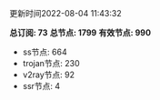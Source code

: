更新时间2022-08-04 11:43:32

**总订阅: 73**
**总节点: 1799**
**有效节点: 990**
- ss节点: 664
- trojan节点: 230
- v2ray节点: 92
- ssr节点: 4
